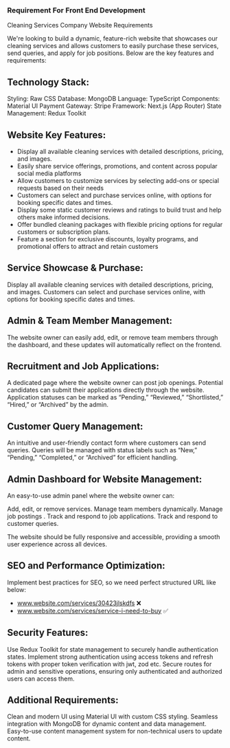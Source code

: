 ### Requirement For Front End Development

Cleaning Services Company Website Requirements

We're looking to build a dynamic, feature-rich website that showcases our cleaning services and allows customers to easily purchase these services, send queries, and apply for job positions. Below are the key features and requirements:

Technology Stack:
-----------------
Styling: Raw CSS
Database: MongoDB
Language: TypeScript
Components: Material UI
Payment Gateway: Stripe
Framework: Next.js (App Router)
State Management: Redux Toolkit

Website Key Features:
-------------

- Display all available cleaning services with detailed descriptions, pricing, and images. 
- Easily share service offerings, promotions, and content across popular social media platforms
- Allow customers to customize services by selecting add-ons or special requests based on their needs
- Customers can select and purchase services online, with options for booking specific dates and times.
- Display some static customer reviews and ratings to build trust and help others make informed decisions. 
- Offer bundled cleaning packages with flexible pricing options for regular customers or subscription plans.
- Feature a section for exclusive discounts, loyalty programs, and promotional offers to attract and retain customers 



Service Showcase & Purchase:
----------------------------

Display all available cleaning services with detailed descriptions, pricing, and images.
Customers can select and purchase services online, with options for booking specific dates and times.

Admin & Team Member Management:
-------------------------------

The website owner can easily add, edit, or remove team members through the dashboard, and these updates will automatically reflect on the frontend.

Recruitment and Job Applications:
--------------------------------

A dedicated page where the website owner can post job openings.
Potential candidates can submit their applications directly through the website.
Application statuses can be marked as “Pending,” “Reviewed,” “Shortlisted,” “Hired,” or “Archived” by the admin.

Customer Query Management:
--------------------------

An intuitive and user-friendly contact form where customers can send queries.
Queries will be managed with status labels such as “New,” “Pending,” “Completed,” or “Archived” for efficient handling.

Admin Dashboard for Website Management:
---------------------------------------

An easy-to-use admin panel where the website owner can:

Add, edit, or remove services.
Manage team members dynamically. 
Manage job postings .
Track and respond to job applications.
Track and respond to customer queries.

The website should be fully responsive and accessible, providing a smooth user experience across all devices.

SEO and Performance Optimization:
---------------------------------------

Implement best practices for SEO, so we need perfect structured URL like below:

- www.website.com/services/30423jlskdfs ❌
- www.website.com/services/service-i-need-to-buy ✅

Security Features:
------------------ 

Use Redux Toolkit for state management to securely handle authentication states.
Implement strong authentication using access tokens and refresh tokens with proper token verification with jwt, zod etc.
Secure routes for admin and sensitive operations, ensuring only authenticated and authorized users can access them.

Additional Requirements: 
------------------------ 
Clean and modern UI using Material UI with custom CSS styling.
Seamless integration with MongoDB for dynamic content and data management.
Easy-to-use content management system for non-technical users to update content.
